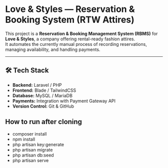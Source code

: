 # Love & Styles — Reservation & Booking System (RTW Attires)

This project is a **Reservation & Booking Management System (RBMS)** for  **Love & Styles**, a company offering rental-ready fashion attires.  
It automates the currently manual process of recording reservations, managing availability, and handling payments.

-----

## 🛠 Tech Stack
- **Backend:** Laravel / PHP
- **Frontend:** Blade / TailwindCSS
- **Database:** MySQL / MariaDB
- **Payments:** Integration with Payment Gateway API
- **Version Control:** Git & GitHub  

## How to run after cloning
- composer install
- npm install
- php artisan key:generate
- php artisan migrate
- php artisan db:seed
- php artisan serve

